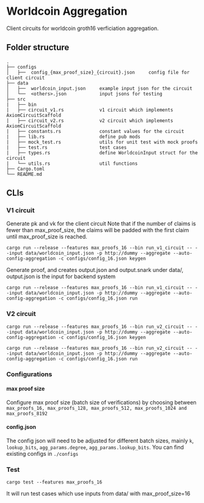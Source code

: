 # Worldcoin Aggregation

Client circuits for worldcoin groth16 verficiation aggregation.

## Folder structure
```
.
├── configs
│   ├──  config_{max_proof_size}_{circuit}.json     config file for client circuit
├── data
│   ├──  worldcoin_input.json     example input json for the circuit
│   └──  <others>.json            input jsons for testing
├── src
|   ├── bin
|   ├── circuit_v1.rs             v1 circuit which implements AxiomCircuitScaffold
|   ├── circuit_v2.rs             v2 circuit which implements AxiomCircuitScaffold
|   ├── constants.rs              constant values for the circuit
|   ├── lib.rs                    define pub mods
|   ├── mock_test.rs              utils for unit test with mock proofs
|   ├── test.rs                   test cases
|   ├── types.rs                  define WorldcoinInput struct for the circuit
|   └── utils.rs                  util functions
├── Cargo.toml             
└── README.md
```
## CLIs

### V1 circuit
Generate pk and vk for the client circuit
Note that if the number of claims is fewer than max_proof_size, the claims will be padded with the first claim until max_proof_size is reached.
```
cargo run --release --features max_proofs_16 --bin run_v1_circuit -- --input data/worldcoin_input.json -p http://dummy --aggregate --auto-config-aggregation -c configs/config_16.json keygen
```
Generate proof, and creates output.json and output.snark under data/, output.json is the input for backend system
```
cargo run --release --features max_proofs_16 --bin run_v1_circuit -- --input data/worldcoin_input.json -p http://dummy --aggregate --auto-config-aggregation -c configs/config_16.json run
```

### V2 circuit
```
cargo run --release --features max_proofs_16 --bin run_v2_circuit -- --input data/worldcoin_input.json -p http://dummy --aggregate --auto-config-aggregation -c configs/config_16.json keygen

cargo run --release --features max_proofs_16 --bin run_v2_circuit -- --input data/worldcoin_input.json -p http://dummy --aggregate --auto-config-aggregation -c configs/config_16.json run
```

### Configurations
#### max proof size
Configure max proof size (batch size of verifications) by choosing between `max_proofs_16, max_proofs_128, max_proofs_512, max_proofs_1024 and max_proofs_8192`
#### config.json
The config json will need to be adjusted for different batch sizes, mainly `k`, `lookup_bits`, `agg_params.degree`, `agg_params.lookup_bits`. You can find existing configs in `./configs`

### Test
```
cargo test --features max_proofs_16
```
It will run test cases which use inputs from data/ with max_proof_size=16

